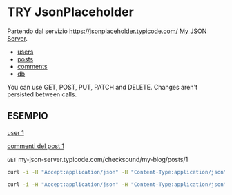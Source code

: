 # TRY JsonPlaceholder

Partendo dal servizio https://jsonplaceholder.typicode.com/ [My JSON Server](https://my-json-server.typicode.com/).

* [users](http://my-json-server.typicode.com/checksound/my-blog/users)
* [posts](http://my-json-server.typicode.com/checksound/my-blog/posts)
* [comments](http://my-json-server.typicode.com/checksound/my-blog/comments)
* [db](http://my-json-server.typicode.com/checksound/my-blog/db)

You can use GET, POST, PUT, PATCH and DELETE. Changes aren't persisted between calls.

## ESEMPIO

[user 1](http://my-json-server.typicode.com/checksound/my-blog/users/1)

[commenti del post 1](http://my-json-server.typicode.com/checksound/my-blog/posts/1/comments)

`GET` my-json-server.typicode.com/checksound/my-blog/posts/1

```bash
curl -i -H "Accept:application/json" -H "Content-Type:application/json" -XGET "my-json-server.typicode.com/checksound/my-blog/posts"
```

```bash
curl -i -H "Accept:application/json" -H "Content-Type:application/json" -XPOST "my-json-server.typicode.com/checksound/my-blog/posts" -d '{"title":"La bella lava il fosso"}'
```




